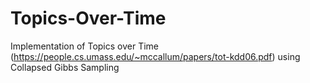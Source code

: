 # Topics-Over-Time
Implementation of Topics over Time (https://people.cs.umass.edu/~mccallum/papers/tot-kdd06.pdf) using Collapsed Gibbs Sampling
